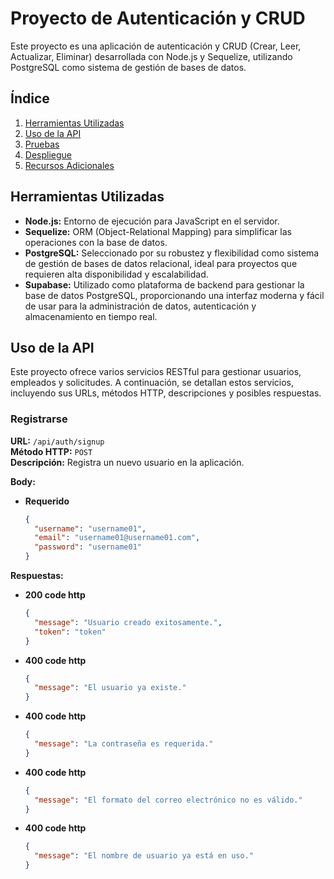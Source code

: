 # Proyecto de Autenticación y CRUD

Este proyecto es una aplicación de autenticación y CRUD (Crear, Leer, Actualizar, Eliminar) desarrollada con Node.js y Sequelize, utilizando PostgreSQL como sistema de gestión de bases de datos.


## Índice

1. [Herramientas Utilizadas](#Herramientas-Utilizadas)
2. [Uso de la API](#Uso-de-la-API)
3. [Pruebas](#Pruebas)
4. [Despliegue](#Despliegue)
5. [Recursos Adicionales](#Recursos-Adicionales)

## Herramientas Utilizadas

- **Node.js:** Entorno de ejecución para JavaScript en el servidor.
- **Sequelize:** ORM (Object-Relational Mapping) para simplificar las operaciones con la base de datos.
- **PostgreSQL:** Seleccionado por su robustez y flexibilidad como sistema de gestión de bases de datos relacional, ideal para proyectos que requieren alta disponibilidad y escalabilidad.
- **Supabase:** Utilizado como plataforma de backend para gestionar la base de datos PostgreSQL, proporcionando una interfaz moderna y fácil de usar para la administración de datos, autenticación y almacenamiento en tiempo real.

## Uso de la API

Este proyecto ofrece varios servicios RESTful para gestionar usuarios, empleados y solicitudes. A continuación, se detallan estos servicios, incluyendo sus URLs, métodos HTTP, descripciones y posibles respuestas.

### Registrarse

**URL:** `/api/auth/signup`  
**Método HTTP:** `POST`  
**Descripción:** Registra un nuevo usuario en la aplicación.

**Body:**
- **Requerido**
  ```json
  {
    "username": "username01",
    "email": "username01@username01.com",
    "password": "username01"
  }

**Respuestas:**

- **200 code http**
  ```json
  {
    "message": "Usuario creado exitosamente.",
    "token": "token"
  }

- **400 code http**
  ```json
  {
    "message": "El usuario ya existe."
  }

- **400 code http**
  ```json
  {
    "message": "La contraseña es requerida."
  }

- **400 code http**
  ```json
  {
    "message": "El formato del correo electrónico no es válido."
  }

- **400 code http**
  ```json
  {
    "message": "El nombre de usuario ya está en uso."
  }

